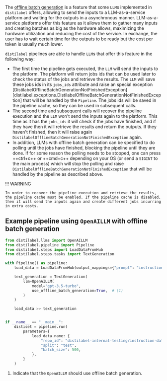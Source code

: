 The [offline batch generation](../basic/llm/index.md#offline-batch-generation) is a feature that some `LLM`s implemented in `distilabel` offers, allowing to send the inputs to a LLM-as-a-service platform and waiting for the outputs in a asynchronous manner. LLM-as-a-service platforms offer this feature as it allows them to gather many inputs and creating batches as big as the hardware allows, maximizing the hardware utilization and reducing the cost of the service. In exchange, the user has to wait certain time for the outputs to be ready but the cost per token is usually much lower.

`distilabel` pipelines are able to handle `LLM`s that offer this feature in the following way:

* The first time the pipeline gets executed, the `LLM` will send the inputs to the platform. The platform will return jobs ids that can be used later to check the status of the jobs and retrieve the results. The `LLM` will save these jobs ids in its `jobs_ids` attribute and raise an special exception [DistilabelOfflineBatchGenerationNotFinishedException][distilabel.exceptions.DistilabelOfflineBatchGenerationNotFinishedException] that will be handled by the `Pipeline`. The jobs ids will be saved in the pipeline cache, so they can be used in subsequent calls.
* The second time and subsequent calls will recover the pipeline execution and the `LLM` won't send the inputs again to the platform. This time as it has the `jobs_ids` it will check if the jobs have finished, and if they have then it will retrieve the results and return the outputs. If they haven't finished, then it will raise again `DistilabelOfflineBatchGenerationNotFinishedException` again.
* In addition, LLMs with offline batch generation can be specified to do polling until the jobs have finished, blocking the pipeline until they are done. If for some reason the polling needs to be stopped, one can press ++ctrl+c++ or ++cmd+c++ depending on your OS (or send a `SIGINT` to the main process) which will stop the polling and raise `DistilabelOfflineBatchGenerationNotFinishedException` that will be handled by the pipeline as described above.

!!! WARNING

    In order to recover the pipeline execution and retrieve the results, the pipeline cache must be enabled. If the pipeline cache is disabled, then it will send the inputs again and create different jobs incurring in extra costs.


## Example pipeline using `OpenAILLM` with offline batch generation

```python
from distilabel.llms import OpenAILLM
from distilabel.pipeline import Pipeline
from distilabel.steps import LoadDataFromHub
from distilabel.steps.tasks import TextGeneration

with Pipeline() as pipeline:
    load_data = LoadDataFromHub(output_mappings={"prompt": "instruction"})

    text_generation = TextGeneration(
        llm=OpenAILLM(
            model="gpt-3.5-turbo",
            use_offline_batch_generation=True,  # (1)
        )
    )

    load_data >> text_generation


if __name__ == "__main__":
    distiset = pipeline.run(
        parameters={
            load_data.name: {
                "repo_id": "distilabel-internal-testing/instruction-dataset",
                "split": "test",
                "batch_size": 500,
            },
        }
    )
```

1. Indicate that the `OpenAILLM` should use offline batch generation.
